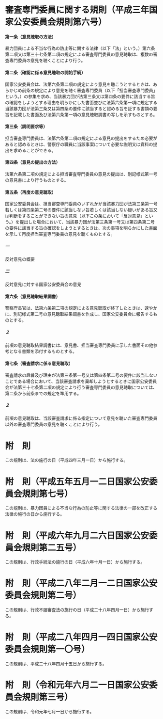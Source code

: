 # 審査専門委員に関する規則（平成三年国家公安委員会規則第六号）
#### 第一条（意見聴取の方法）
暴力団員による不当な行為の防止等に関する法律（以下「法」という。）第六条第二項又は第三十七条第二項の規定による審査専門委員の意見聴取は、複数の審査専門委員の意見を聴くことにより行う。
#### 第二条（確認に係る意見聴取の開始手続）
国家公安委員会は、法第六条第二項の規定により意見を聴こうとするときは、あらかじめ前条の規定により意見を聴く審査専門委員（以下「担当審査専門委員」という。）の参集を求め、当該暴力団が法第三条又は第四条の要件に該当する旨の確認をしようとする理由を明らかにした書面並びに法第六条第一項に規定する当該暴力団が法第三条又は第四条の要件に該当すると認める旨を証する書類の要旨を記載した書面及び法第六条第一項の意見聴取調書の写しを示すものとする。
#### 第三条（説明要求等）
担当審査専門委員は、法第六条第二項の規定による意見の提出をするため必要があると認めるときは、警察庁の職員に当該事案について必要な説明又は資料の提出を求めることができる。
#### 第四条（意見の提出の方法）
法第六条第二項の規定による担当審査専門委員の意見の提出は、別記様式第一号の意見書により行うものとする。
#### 第五条（再度の意見聴取）
国家公安委員会は、担当審査専門委員のいずれかが当該暴力団が法第三条第一号若しくは第四条第二号の要件に該当しない旨若しくは該当しない疑いがある旨又は判断をすることができない旨の意見（以下この条において「反対意見」という。）を提出した場合において、当該暴力団が法第三条第一号又は第四条第二号の要件に該当する旨の確認をしようとするときは、次の事項を明らかにした書面を示して再度担当審査専門委員の意見を聴くものとする。
##### 一
反対意見の概要
##### 二
反対意見に対する国家公安委員会の意見
#### 第六条（意見聴取結果調書）
警察庁長官は、法第六条第二項の規定による意見聴取が終了したときは、速やかに、別記様式第二号の意見聴取結果調書を作成し、国家公安委員会に報告するものとする。
##### ２
前項の意見聴取結果調書には、意見書、担当審査専門委員に示した書面その他参考となる書類を添付するものとする。
#### 第七条（審査請求に係る意見聴取）
審査請求の趣旨及び理由が法第三条第一号又は第四条第二号の要件に該当しないことである場合において、当該審査請求を棄却しようとするときに国家公安委員会が法第三十七条第二項の規定により行う審査専門委員の意見聴取については、第二条から前条までの規定を準用する。
##### ２
前項の意見聴取は、当該審査請求に係る指定について意見を聴いた審査専門委員以外の審査専門委員の意見を聴くことにより行う。
# 附　則
この規則は、法の施行の日（平成四年三月一日）から施行する。
# 附　則（平成五年五月一二日国家公安委員会規則第七号）
この規則は、暴力団員による不当な行為の防止等に関する法律の一部を改正する法律の施行の日から施行する。
# 附　則（平成六年九月二六日国家公安委員会規則第二五号）
この規則は、行政手続法の施行の日（平成六年十月一日）から施行する。
# 附　則（平成二八年二月一二日国家公安委員会規則第二号）
この規則は、行政不服審査法の施行の日（平成二十八年四月一日）から施行する。
# 附　則（平成二八年四月一四日国家公安委員会規則第一〇号）
この規則は、平成二十八年四月十五日から施行する。
# 附　則（令和元年六月二一日国家公安委員会規則第三号）
この規則は、令和元年七月一日から施行する。
